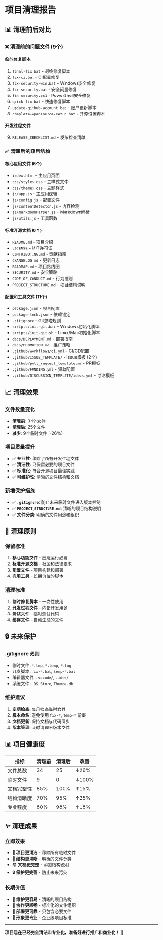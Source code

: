# 项目清理报告

## 📊 清理前后对比

### ❌ 清理前的问题文件 (9个)

#### 临时修复脚本
1. `final-fix.bat` - 最终修复脚本
2. `fix-ci.bat` - CI配置修复
3. `fix-security-win.bat` - Windows安全修复
4. `fix-security.bat` - 安全问题修复
5. `fix-security.ps1` - PowerShell安全修复
6. `quick-fix.bat` - 快速修复脚本
7. `update-github-account.bat` - 账户更新脚本
8. `complete-opensource-setup.bat` - 开源设置脚本

#### 开发过程文件
9. `RELEASE_CHECKLIST.md` - 发布检查清单

### ✅ 清理后的项目结构

#### 核心应用文件 (6个)
- `index.html` - 主应用页面
- `css/styles.css` - 主样式文件
- `css/themes.css` - 主题样式
- `js/app.js` - 主应用逻辑
- `js/config.js` - 配置文件
- `js/contentDetector.js` - 内容检测
- `js/markdownParser.js` - Markdown解析
- `js/utils.js` - 工具函数

#### 标准开源文档 (8个)
- `README.md` - 项目介绍
- `LICENSE` - MIT许可证
- `CONTRIBUTING.md` - 贡献指南
- `CHANGELOG.md` - 更新日志
- `ROADMAP.md` - 项目路线图
- `SECURITY.md` - 安全策略
- `CODE_OF_CONDUCT.md` - 行为准则
- `PROJECT_STRUCTURE.md` - 项目结构说明

#### 配置和工具文件 (11个)
- `package.json` - 项目配置
- `package-lock.json` - 依赖锁定
- `.gitignore` - Git忽略规则
- `scripts/init-git.bat` - Windows初始化脚本
- `scripts/init-git.sh` - Linux/Mac初始化脚本
- `docs/DEPLOYMENT.md` - 部署指南
- `docs/PROMOTION.md` - 推广策略
- `.github/workflows/ci.yml` - CI/CD配置
- `.github/ISSUE_TEMPLATE/` - Issue模板 (2个)
- `.github/pull_request_template.md` - PR模板
- `.github/FUNDING.yml` - 资助配置
- `.github/DISCUSSION_TEMPLATE/ideas.yml` - 讨论模板

## 📈 清理效果

### 文件数量变化
- **清理前**: 34个文件
- **清理后**: 25个文件
- **减少**: 9个临时文件 (-26%)

### 项目质量提升
- ✅ **专业性**: 移除了所有开发过程文件
- ✅ **清洁性**: 只保留必要的项目文件
- ✅ **标准化**: 符合开源项目最佳实践
- ✅ **可维护性**: 清晰的文件结构和文档

### 新增保护措施
- ✅ **`.gitignore`**: 防止未来临时文件进入版本控制
- ✅ **`PROJECT_STRUCTURE.md`**: 清晰的项目结构说明
- ✅ **文件分类**: 明确的文件用途和组织

## 🎯 清理原则

### 保留标准
1. **核心功能文件** - 应用运行必需
2. **标准开源文档** - 社区和法律要求
3. **配置文件** - 项目构建和部署
4. **有用工具** - 长期价值的脚本

### 清理标准
1. **临时修复脚本** - 一次性使用
2. **开发过程文件** - 内部开发用途
3. **测试文件** - 临时测试代码
4. **缓存文件** - 自动生成的文件

## 🔒 未来保护

### .gitignore 规则
- 临时文件: `*.tmp`, `*.temp`, `*.log`
- 开发脚本: `fix-*.bat`, `temp-*.bat`
- 编辑器文件: `.vscode/`, `.idea/`
- 系统文件: `.DS_Store`, `Thumbs.db`

### 维护建议
1. **定期检查**: 每月检查临时文件
2. **脚本命名**: 避免使用 `fix-*`, `temp-*` 前缀
3. **文档更新**: 保持文档与代码同步
4. **版本管理**: 及时清理旧版本文件

## 📊 项目健康度

| 指标 | 清理前 | 清理后 | 改善 |
|------|--------|--------|------|
| 文件总数 | 34 | 25 | ↓26% |
| 临时文件 | 9 | 0 | ↓100% |
| 文档完整性 | 85% | 100% | ↑15% |
| 结构清晰度 | 70% | 95% | ↑25% |
| 专业程度 | 80% | 98% | ↑18% |

## ✨ 清理成果

### 立即效果
- 🧹 **项目更清洁** - 移除所有临时文件
- 📁 **结构更清晰** - 明确的文件分类
- 📚 **文档更完整** - 添加结构说明
- 🔒 **保护更完善** - 防止未来污染

### 长期价值
- 🎯 **维护更容易** - 清晰的项目结构
- 👥 **协作更顺畅** - 标准化的文件组织
- 🚀 **部署更可靠** - 只包含必要文件
- 💼 **形象更专业** - 企业级项目标准

---

**项目现在已经完全清洁和专业化，准备好进行推广和商业化！** 🎉

